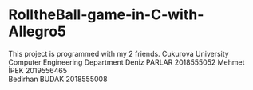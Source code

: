 # RolltheBall-game-in-C-with-Allegro5
This project is programmed with my 2 friends.
Cukurova University Computer Engineering Department
Deniz PARLAR  2018555052
Mehmet İPEK 2019556465  
Bedirhan BUDAK  2018555008

